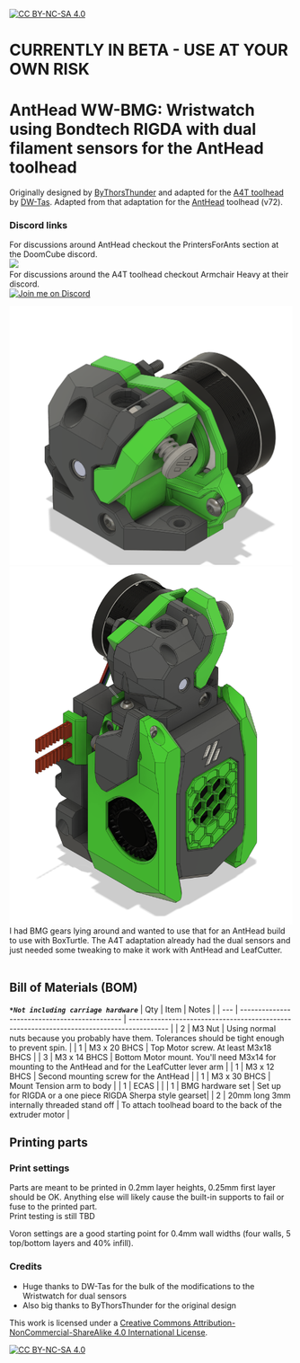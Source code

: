 [![CC BY-NC-SA 4.0][cc-by-nc-sa-shield]][cc-by-nc-sa]

# CURRENTLY IN BETA - USE AT YOUR OWN RISK

# AntHead WW-BMG: Wristwatch using Bondtech RIGDA with dual filament sensors for the AntHead toolhead
Originally designed by [ByThorsThunder](https://github.com/bythorsthunder) and adapted for the [A4T toolhead](https://github.com/Armchair-Heavy-Industries/A4T) by [DW-Tas](https://github.com/DW-Tas). Adapted from that adaptation for the [AntHead](https://github.com/PrintersForAnts/AntHead) toolhead (v72).

### Discord links
For discussions around AntHead checkout the PrintersForAnts section at the DoomCube discord. </br>
[![](https://discord.com/api/guilds/825469421346226226/widget.png?style=banner2)](https://discord.gg/armchairengineeringsux)</br>
For discussions around the A4T toolhead checkout Armchair Heavy at their discord. </br>
[![Join me on Discord](https://discord.com/api/guilds/1029426383614648421/widget.png?style=banner2)](https://discord.gg/armchairengineeringsux)
</br>


<img src='docs/images/ww-bmg.png' width=800 />

<img src='docs/images/anthead_ww-bmg.png' width=800 />

<br/> 
I had BMG gears lying around and wanted to use that for an AntHead build to use with BoxTurtle. The A4T adaptation already had the dual sensors and just needed some tweaking to make it work with AntHead and LeafCutter. <br/><br/>

## Bill of Materials (BOM)
***`*Not including carriage hardware`***
| Qty | Item                                          | Notes                        |
| --- | --------------------------------------------- | ----------------------------------------------------------------------------------------- |
| 2   | M3 Nut                       | Using normal nuts because you probably have them. Tolerances should be tight enough to prevent spin.                        |
| 1   | M3 x 20 BHCS                                   | Top Motor screw.  At least M3x18 BHCS                  |
| 3   | M3 x 14 BHCS                 | Bottom Motor mount.  You'll need M3x14 for mounting to the AntHead and for the LeafCutter lever arm | 
| 1   | M3 x 12 BHCS                                  | Second mounting screw for the AntHead            |
| 1   | M3 x 30 BHCS				| Mount Tension arm to body                 |
| 1   | ECAS       | |
| 1   | BMG hardware set                               | Set up for RIGDA or a one piece RIGDA Sherpa style gearset|
| 2   | 20mm long 3mm internally threaded stand off  | To attach toolhead board to the back of the extruder motor                    |

## Printing parts
### Print settings
Parts are meant to be printed in 0.2mm layer heights, 0.25mm first layer should be OK. Anything else will likely cause the built-in supports to fail or fuse to the printed part.<br/>
Print testing is still TBD<br/>

Voron settings are a good starting point for 0.4mm wall widths (four walls, 5 top/bottom layers and 40% infill).<br/>

### Credits
* Huge thanks to DW-Tas for the bulk of the modifications to the Wristwatch for dual sensors
* Also big thanks to ByThorsThunder for the original design

This work is licensed under a
[Creative Commons Attribution-NonCommercial-ShareAlike 4.0 International License][cc-by-nc-sa].

[![CC BY-NC-SA 4.0][cc-by-nc-sa-image]][cc-by-nc-sa]

[cc-by-nc-sa]: http://creativecommons.org/licenses/by-nc-sa/4.0/
[cc-by-nc-sa-image]: https://licensebuttons.net/l/by-nc-sa/4.0/88x31.png
[cc-by-nc-sa-shield]: https://img.shields.io/badge/License-CC%20BY--NC--SA%204.0-lightgrey.svg